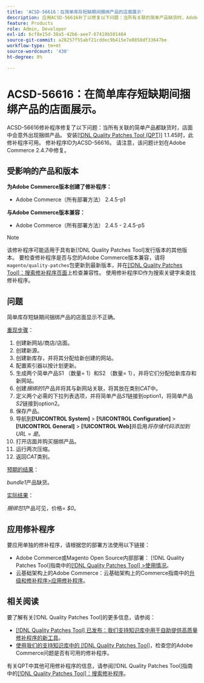 ```yaml
---
title: 'ACSD-56616：在简单库存短缺期间捆绑产品的店面展示'
description: 应用ACSD-56616补丁以修复以下问题：当所有关联的简单产品缺货时，Adobe Commerce店面会意外显示捆绑产品。
feature: Products
role: Admin, Developer
exl-id: 6cf8e15d-38a5-42b6-aee7-67410b501404
source-git-commit: a28257f55abf21cddec9b415e7e8858df33647be
workflow-type: tm+mt
source-wordcount: '430'
ht-degree: 0%

---
```


# ACSD-56616：在简单库存短缺期间捆绑产品的店面展示。

ACSD-56616修补程序修复了以下问题：当所有关联的简单产品都缺货时，店面中会意外出现捆绑产品。 安装[[!DNL Quality Patches Tool (QPT)]](/help/announcements/adobe-commerce-announcements/magento-quality-patches-released-new-tool-to-self-serve-quality-patches.md) 1.1.45时，此修补程序可用。 修补程序ID为ACSD-56616。 请注意，该问题计划在Adobe Commerce 2.4.7中修复。

## 受影响的产品和版本

**为Adobe Commerce版本创建了修补程序：**

* Adobe Commerce（所有部署方法） 2.4.5-p1

**与Adobe Commerce版本兼容：**

* Adobe Commerce（所有部署方法） 2.4.5 - 2.4.5-p5

>[!NOTE]
>
>该修补程序可能适用于具有新[!DNL Quality Patches Tool]发行版本的其他版本。 要检查修补程序是否与您的Adobe Commerce版本兼容，请将`magento/quality-patches`包更新到最新版本，并在[[!DNL Quality Patches Tool]：搜索修补程序页面](https://experienceleague.adobe.com/tools/commerce-quality-patches/index.html?lang=zh-Hans)上检查兼容性。 使用修补程序ID作为搜索关键字来查找修补程序。

## 问题

简单库存短缺期间捆绑产品的店面显示不正确。

<u>重现步骤</u>：

1. 创建新网站/商店/店面。
1. 创建新源。
1. 创建新库存，并将其分配给新创建的网站。
1. 配置索引器以按计划更新。
1. 生成两个简单产品S1 （数量= 1）和S2 （数量= 1），并将它们分配给新库存和新网站。
1. 创建&#x200B;*捆绑的1*&#x200B;产品并将其与新网站关联，将其放在类别&#x200B;*CAT*&#x200B;中。
1. 定义两个必需的下拉列表选项，并将简单产品&#x200B;*S1*&#x200B;链接到option1，将简单产品&#x200B;*S2*&#x200B;链接到option2。
1. 保存产品。
1. 导航到&#x200B;**[!UICONTROL System]** > **[!UICONTROL Configuration]** > **[!UICONTROL General]** > **[!UICONTROL Web]**&#x200B;并启用&#x200B;*将存储代码添加到URL* = *是*。
1. 打开店面并购买捆绑产品。
1. 运行两次压缩。
1. 返回&#x200B;*CAT*&#x200B;类别。

<u>预期的结果</u>：

*bundle1*&#x200B;产品缺货。

<u>实际结果</u>：

*捆绑包1*&#x200B;产品可见，价格= *$0*。

## 应用修补程序

要应用单独的修补程序，请根据您的部署方法使用以下链接：

* Adobe Commerce或Magento Open Source内部部署： [!DNL Quality Patches Tool]指南中的[[!DNL Quality Patches Tool] >使用情况](https://experienceleague.adobe.com/docs/commerce-operations/tools/quality-patches-tool/usage.html?lang=zh-Hans)。
* 云基础架构上的Adobe Commerce：云基础架构上的Commerce指南中的[升级和修补程序>应用修补程序](https://experienceleague.adobe.com/docs/commerce-cloud-service/user-guide/develop/upgrade/apply-patches.html?lang=zh-Hans)。

## 相关阅读

要了解有关[!DNL Quality Patches Tool]的更多信息，请参阅：

* [[!DNL Quality Patches Tool] 已发布：我们支持知识库中用于自助提供高质量修补程序的新工具](/help/announcements/adobe-commerce-announcements/magento-quality-patches-released-new-tool-to-self-serve-quality-patches.md)。
* [使用我们的支持知识库中的 [!DNL Quality Patches Tool]](/help/support-tools/patches-available-in-qpt-tool/check-patch-for-magento-issue-with-magento-quality-patches.md)，检查您的Adobe Commerce问题是否有可用的修补程序。

有关QPT中其他可用修补程序的信息，请参阅[!DNL Quality Patches Tool]指南中的[[!DNL Quality Patches Tool]：搜索修补程序](https://experienceleague.adobe.com/tools/commerce-quality-patches/index.html?lang=zh-Hans)。
